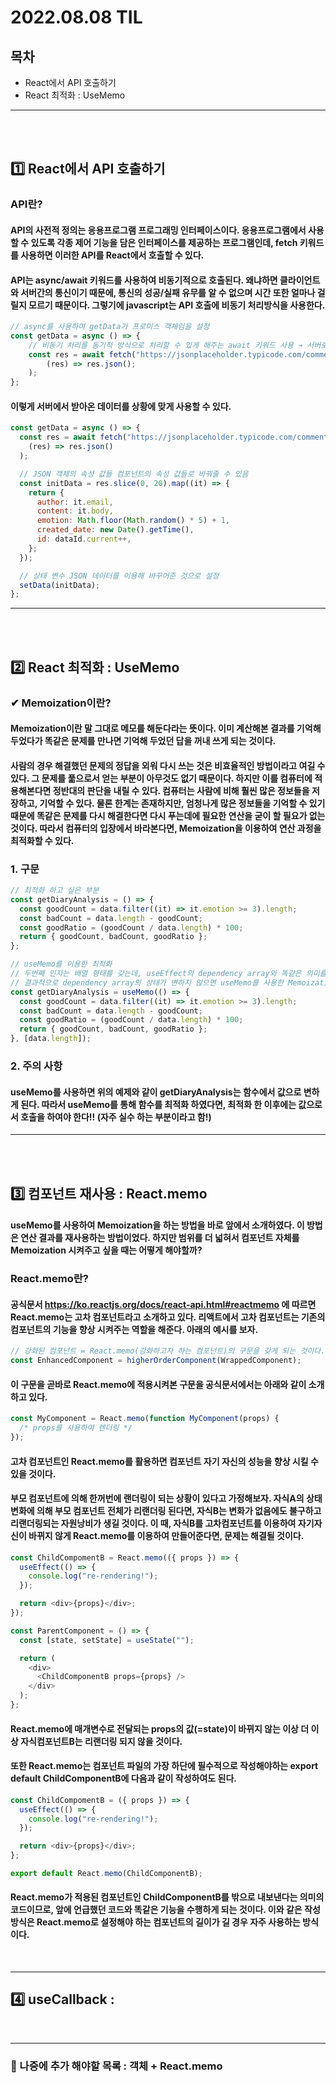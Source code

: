 # 2022.08.08 TIL

## 목차

- React에서 API 호출하기
- React 최적화 : UseMemo

<hr></hr>
<br></br>

## 1️⃣ React에서 API 호출하기

### API란?

#### API의 사전적 정의는 **응용프로그램 프로그래밍 인터페이스**이다. 응용프로그램에서 사용할 수 있도록 각종 제어 기능을 담은 인터페이스를 제공하는 프로그램인데, fetch 키워드를 사용하면 이러한 API를 React에서 호출할 수 있다.

#### API는 async/await 키워드를 사용하여 비동기적으로 호출된다. 왜냐하면 클라이언트와 서버간의 통신이기 때문에, 통신의 성공/실패 유무를 알 수 없으며 시간 또한 얼마나 걸릴지 모르기 때문이다. 그렇기에 javascript는 API 호출에 비동기 처리방식을 사용한다.

```javascript
// async를 사용하여 getData가 프로미스 객체임을 설정
const getData = async () => {
    // 비동기 처리를 동기적 방식으로 처리할 수 있게 해주는 await 키워드 사용 → 서버로부터 json 객체 받아오기 성공하면 내용만 꺼내주는 json 메서드까지 사용
    const res = await fetch("https://jsonplaceholder.typicode.com/comments").then(
        (res) => res.json();
    );
};
```

#### 이렇게 서버에서 받아온 데이터를 상황에 맞게 사용할 수 있다.

```javascript
const getData = async () => {
  const res = await fetch("https://jsonplaceholder.typicode.com/comments").then(
    (res) => res.json()
  );

  // JSON 객체의 속성 값들 컴포넌트의 속성 값들로 바꿔줄 수 있음
  const initData = res.slice(0, 20).map((it) => {
    return {
      author: it.email,
      content: it.body,
      emotion: Math.floor(Math.random() * 5) + 1,
      created_date: new Date().getTime(),
      id: dataId.current++,
    };
  });

  // 상태 변수 JSON 데이터를 이용해 바꾸어준 것으로 설정
  setData(initData);
};
```

<hr></hr>
<br></br>

## 2️⃣ React 최적화 : UseMemo

### ✔ Memoization이란?

#### Memoization이란 말 그대로 메모를 해둔다라는 뜻이다. 이미 계산해본 결과를 기억해 두었다가 똑같은 문제를 만나면 기억해 두었던 답을 꺼내 쓰게 되는 것이다.

#### 사람의 경우 해결했던 문제의 정답을 외워 다시 쓰는 것은 비효율적인 방법이라고 여길 수 있다. 그 문제를 풂으로서 얻는 부분이 아무것도 없기 때문이다. 하지만 이를 컴퓨터에 적용해본다면 정반대의 판단을 내릴 수 있다. 컴퓨터는 사람에 비해 훨씬 많은 정보들을 저장하고, 기억할 수 있다. 물론 한계는 존재하지만, 엄청나게 많은 정보들을 기억할 수 있기 때문에 똑같은 문제를 다시 해결한다면 다시 푸는데에 필요한 연산을 굳이 할 필요가 없는 것이다. 따라서 컴퓨터의 입장에서 바라본다면, Memoization을 이용하여 연산 과정을 최적화할 수 있다.

### 1. 구문

```javascript
// 최적화 하고 싶은 부분
const getDiaryAnalysis = () => {
  const goodCount = data.filter((it) => it.emotion >= 3).length;
  const badCount = data.length - goodCount;
  const goodRatio = (goodCount / data.length) * 100;
  return { goodCount, badCount, goodRatio };
};

// useMemo를 이용한 최적화
// 두번째 인자는 배열 형태를 갖는데, useEffect의 dependency array와 똑같은 의미를 갖는다. 즉, 아래의 예시에서는 data.length의 상태에 변화가 있어야 위의 콜백함수가 실행되는 구조인 것이다.
// 결과적으로 dependency array의 상태가 변하지 않으면 useMemo를 사용한 Memoization된 부분은 절대 변하지 않는 최적화 상태를 유지한다.
const getDiaryAnalysis = useMemo(() => {
  const goodCount = data.filter((it) => it.emotion >= 3).length;
  const badCount = data.length - goodCount;
  const goodRatio = (goodCount / data.length) * 100;
  return { goodCount, badCount, goodRatio };
}, [data.length]);
```

### 2. 주의 사항

#### useMemo를 사용하면 위의 예제와 같이 getDiaryAnalysis는 함수에서 값으로 변하게 된다. 따라서 useMemo를 통해 함수를 최적화 하였다면, 최적화 한 이후에는 값으로서 호출을 하여야 한다!! (자주 실수 하는 부분이라고 함!)

<hr></hr>
<br></br>

## 3️⃣ 컴포넌트 재사용 : React.memo

#### useMemo를 사용하여 Memoization을 하는 방법을 바로 앞에서 소개하였다. 이 방법은 연산 결과를 재사용하는 방법이었다. 하지만 범위를 더 넓혀서 컴포넌트 자체를 Memoization 시켜주고 싶을 때는 어떻게 해야할까?

### React.memo란?

#### 공식문서 https://ko.reactjs.org/docs/react-api.html#reactmemo 에 따르면 React.memo는 고차 컴포넌트라고 소개하고 있다. 리액트에서 고차 컴포넌트는 기존의 컴포넌트의 기능을 향상 시켜주는 역할을 해준다. 아래의 예시를 보자.

```javascript
// 강화된 컴포넌트 = React.memo(강화하고자 하는 컴포넌트)의 구문을 갖게 되는 것이다.
const EnhancedComponent = higherOrderComponent(WrappedComponent);
```

#### 이 구문을 곧바로 React.memo에 적용시켜본 구문을 공식문서에서는 아래와 같이 소개하고 있다.

```javascript
const MyComponent = React.memo(function MyComponent(props) {
  /* props를 사용하여 렌더링 */
});
```

#### 고차 컴포넌트인 React.memo를 활용하면 컴포넌트 자기 자신의 성능을 향상 시킬 수 있을 것이다.

#### 부모 컴포넌트에 의해 한꺼번에 랜더링이 되는 상황이 있다고 가정해보자. 자식A의 상태 변화에 의해 부모 컴포넌트 전체가 리랜더링 된다면, 자식B는 변화가 없음에도 불구하고 리랜더링되는 자원낭비가 생길 것이다. 이 때, 자식B를 고차컴포넌트를 이용하여 자기자신이 바뀌지 않게 React.memo를 이용하여 만들어준다면, 문제는 해결될 것이다.

```javascript
const ChildCompomentB = React.memo(({ props }) => {
  useEffect(() => {
    console.log("re-rendering!");
  });

  return <div>{props}</div>;
});

const ParentComponent = () => {
  const [state, setState] = useState("");

  return (
    <div>
      <ChildComponentB props={props} />
    </div>
  );
};
```

#### React.memo에 매개변수로 전달되는 props의 값(=state)이 바뀌지 않는 이상 더 이상 자식컴포넌트B는 리랜더링 되지 않을 것이다.

#### 또한 React.memo는 컴포넌트 파일의 가장 하단에 필수적으로 작성해야하는 export default ChildComponentB에 다음과 같이 작성하여도 된다.

```javascript
const ChildCompomentB = ({ props }) => {
  useEffect(() => {
    console.log("re-rendering!");
  });

  return <div>{props}</div>;
};

export default React.memo(ChildComponentB);
```

#### React.memo가 적용된 컴포넌트인 ChildComponentB를 밖으로 내보낸다는 의미의 코드이므로, 앞에 언급했던 코드와 똑같은 기능을 수행하게 되는 것이다. 이와 같은 작성방식은 React.memo로 설정해야 하는 컴포넌트의 길이가 길 경우 자주 사용하는 방식이다.

<br>
<hr>

## 4️⃣ useCallback :

<br>
<hr>

### 📢 나중에 추가 해야할 목록 : 객체 + React.memo

```

```
